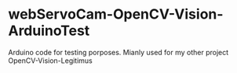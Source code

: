 # webServoCam-OpenCV-Vision-ArduinoTest
Arduino code for testing porposes. Mianly used for my other project OpenCV-Vision-Legitimus 
